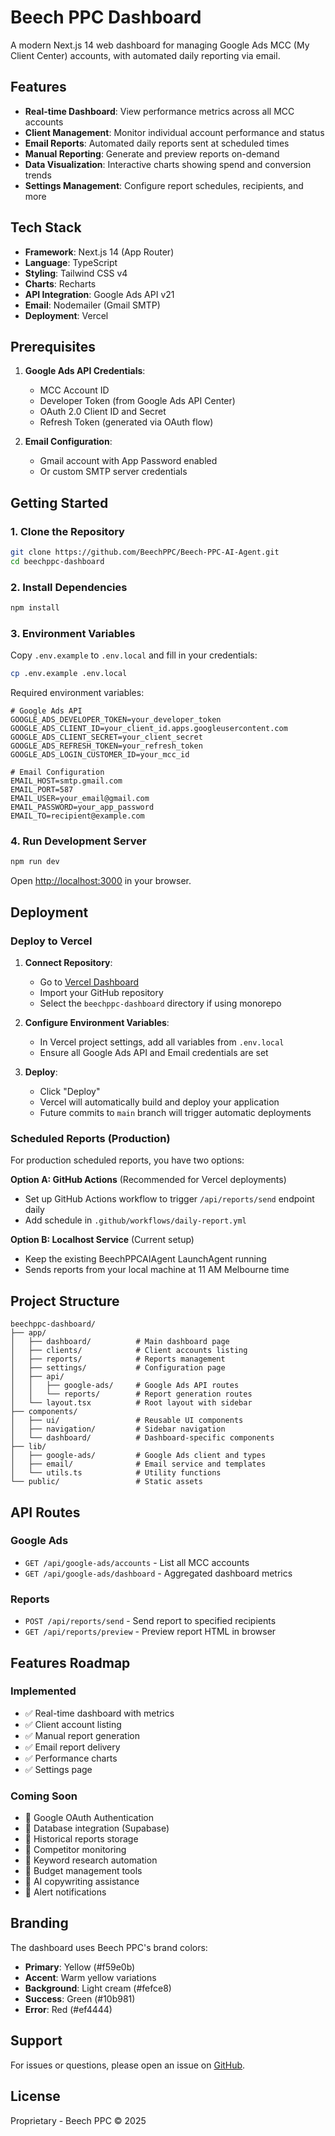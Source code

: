 # Beech PPC Dashboard

A modern Next.js 14 web dashboard for managing Google Ads MCC (My Client Center) accounts, with automated daily reporting via email.

## Features

- **Real-time Dashboard**: View performance metrics across all MCC accounts
- **Client Management**: Monitor individual account performance and status
- **Email Reports**: Automated daily reports sent at scheduled times
- **Manual Reporting**: Generate and preview reports on-demand
- **Data Visualization**: Interactive charts showing spend and conversion trends
- **Settings Management**: Configure report schedules, recipients, and more

## Tech Stack

- **Framework**: Next.js 14 (App Router)
- **Language**: TypeScript
- **Styling**: Tailwind CSS v4
- **Charts**: Recharts
- **API Integration**: Google Ads API v21
- **Email**: Nodemailer (Gmail SMTP)
- **Deployment**: Vercel

## Prerequisites

1. **Google Ads API Credentials**:
   - MCC Account ID
   - Developer Token (from Google Ads API Center)
   - OAuth 2.0 Client ID and Secret
   - Refresh Token (generated via OAuth flow)

2. **Email Configuration**:
   - Gmail account with App Password enabled
   - Or custom SMTP server credentials

## Getting Started

### 1. Clone the Repository

```bash
git clone https://github.com/BeechPPC/Beech-PPC-AI-Agent.git
cd beechppc-dashboard
```

### 2. Install Dependencies

```bash
npm install
```

### 3. Environment Variables

Copy `.env.example` to `.env.local` and fill in your credentials:

```bash
cp .env.example .env.local
```

Required environment variables:

```env
# Google Ads API
GOOGLE_ADS_DEVELOPER_TOKEN=your_developer_token
GOOGLE_ADS_CLIENT_ID=your_client_id.apps.googleusercontent.com
GOOGLE_ADS_CLIENT_SECRET=your_client_secret
GOOGLE_ADS_REFRESH_TOKEN=your_refresh_token
GOOGLE_ADS_LOGIN_CUSTOMER_ID=your_mcc_id

# Email Configuration
EMAIL_HOST=smtp.gmail.com
EMAIL_PORT=587
EMAIL_USER=your_email@gmail.com
EMAIL_PASSWORD=your_app_password
EMAIL_TO=recipient@example.com
```

### 4. Run Development Server

```bash
npm run dev
```

Open [http://localhost:3000](http://localhost:3000) in your browser.

## Deployment

### Deploy to Vercel

1. **Connect Repository**:
   - Go to [Vercel Dashboard](https://vercel.com/new)
   - Import your GitHub repository
   - Select the `beechppc-dashboard` directory if using monorepo

2. **Configure Environment Variables**:
   - In Vercel project settings, add all variables from `.env.local`
   - Ensure all Google Ads API and Email credentials are set

3. **Deploy**:
   - Click "Deploy"
   - Vercel will automatically build and deploy your application
   - Future commits to `main` branch will trigger automatic deployments

### Scheduled Reports (Production)

For production scheduled reports, you have two options:

**Option A: GitHub Actions** (Recommended for Vercel deployments)
- Set up GitHub Actions workflow to trigger `/api/reports/send` endpoint daily
- Add schedule in `.github/workflows/daily-report.yml`

**Option B: Localhost Service** (Current setup)
- Keep the existing BeechPPCAIAgent LaunchAgent running
- Sends reports from your local machine at 11 AM Melbourne time

## Project Structure

```
beechppc-dashboard/
├── app/
│   ├── dashboard/          # Main dashboard page
│   ├── clients/            # Client accounts listing
│   ├── reports/            # Reports management
│   ├── settings/           # Configuration page
│   ├── api/
│   │   ├── google-ads/     # Google Ads API routes
│   │   └── reports/        # Report generation routes
│   └── layout.tsx          # Root layout with sidebar
├── components/
│   ├── ui/                 # Reusable UI components
│   ├── navigation/         # Sidebar navigation
│   └── dashboard/          # Dashboard-specific components
├── lib/
│   ├── google-ads/         # Google Ads client and types
│   ├── email/              # Email service and templates
│   └── utils.ts            # Utility functions
└── public/                 # Static assets
```

## API Routes

### Google Ads
- `GET /api/google-ads/accounts` - List all MCC accounts
- `GET /api/google-ads/dashboard` - Aggregated dashboard metrics

### Reports
- `POST /api/reports/send` - Send report to specified recipients
- `GET /api/reports/preview` - Preview report HTML in browser

## Features Roadmap

### Implemented
- ✅ Real-time dashboard with metrics
- ✅ Client account listing
- ✅ Manual report generation
- ✅ Email report delivery
- ✅ Performance charts
- ✅ Settings page

### Coming Soon
- 🔄 Google OAuth Authentication
- 🔄 Database integration (Supabase)
- 🔄 Historical reports storage
- 🔄 Competitor monitoring
- 🔄 Keyword research automation
- 🔄 Budget management tools
- 🔄 AI copywriting assistance
- 🔄 Alert notifications

## Branding

The dashboard uses Beech PPC's brand colors:
- **Primary**: Yellow (#f59e0b)
- **Accent**: Warm yellow variations
- **Background**: Light cream (#fefce8)
- **Success**: Green (#10b981)
- **Error**: Red (#ef4444)

## Support

For issues or questions, please open an issue on [GitHub](https://github.com/BeechPPC/Beech-PPC-AI-Agent/issues).

## License

Proprietary - Beech PPC © 2025
